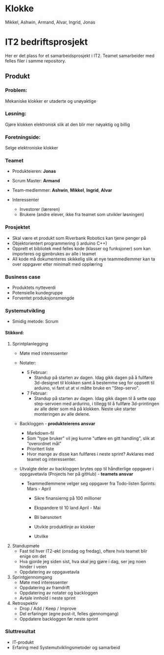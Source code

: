 # Klokke

Mikkel, Ashwin, Armand, Alvar, Ingrid, Jonas

# IT2 bedriftsprosjekt

Her er det plass for et samarbeidsprosjekt i IT2. Teamet samarbeider med felles filer i samme repository.

## Produkt
### Problem:
Mekaniske klokker er utaderte og unøyaktige
### Løsning:
Gjøre klokken elektronisk slik at den blir mer nøyaktig og billig
### Foretningside:
Selge elektroniske klokker

### Teamet
* Produkteieren:
  **Jonas**
* Scrum Master:
 **Armand**
* Team-medlemmer:
   **Ashwin**, **Mikkel**, **Ingrid**, **Alvar**

* Interessenter
  * Investorer (læreren)
  * Brukere (andre elever, ikke fra teamet som utvikler løsningen)

### Prosjektet
* Skal være et produkt som Riverbank Robotics kan tjene penger på
* Objektorientert programmering (i arduino C++)
* Opprett et bibliotek med felles kode (klasser og funksjoner) som kan importeres og gjenbrukes av alle i teamet
* All kode må dokumenteres skikkelig slik at nye teammedlemmer kan ta over oppgaver etter minimalt med opplæring

### Business case
* Produktets nytteverdi
* Potensielle kundegruppe
* Forventet produksjonsmengde

### Systemutvikling
* Smidig metode: Scrum
#### Stikkord:
  1. Sprintplanlegging
      * Møte med interessenter
      * Notater:
        * 5 Februar:
          * Standup på starten av dagen. Idag gikk dagen på å fullføre 3d-designet til klokken samt å bestemme seg for oppsett til arduino, vi fant ut at vi måtte bruke en "Step-servo".
        * 7 Februar:
           * Standup på starten av dagen. Idag gikk dagen til å sette opp step-servoen med ardurino, i tillegg til å fullføre 3d-printingen av alle deler som må på klokken. Neste uke starter monteringen av alle delene.
      * Backloggen - **produkteierens ansvar**
    
        * Markdown-fil
        * Som "type bruker" vil jeg kunne "utføre en gitt handling", slik at "overordnet mål"
        * Prioritert liste
        * Hvor mange av disse kan fullføres i neste sprint? Avklares med teamet og interessenter.
      * Utvalgte deler av backloggen brytes opp til håndterlige oppgaver i oppgavetavla (Projects her på gitHub) - **teamets ansvar**
        * Teammedlemmene velger seg oppgaver fra Todo-listen
          Sprints:
          Mars - April
          * Sikre finansierng på 100 millioner
          * Ekspandere til 10 land
          April - Mai
          * Bli børsnotert
          * Utvikle produktlinje av klokker
    
          * Utvilke 
  2. Standupmøte
      * Fast tid hver IT2-økt (onsdag og fredag), oftere hvis teamet blir enige om det
      * Hva gjorde jeg siden sist, hva skal jeg gjøre i dag, ser jeg noen hinder i veien
      * Oppdatering av oppgavetavla  
  3. Sprintgjennomgang
      * Møte med interessenter
      * Oppdatering av framdrift
      * Oppdatering av notater og backloggen
      * Avtale innhold i neste sprint
  4. Retrospektiv
      * Drop / Add / Keep / Improve
      * Del erfaringer (egne post-it, felles gjennomgang)
      * Oppdatere backloggen før neste sprint

### Sluttresultat
* IT-produkt
* Erfaring med Systemutviklingsmetoder og samarbeid
